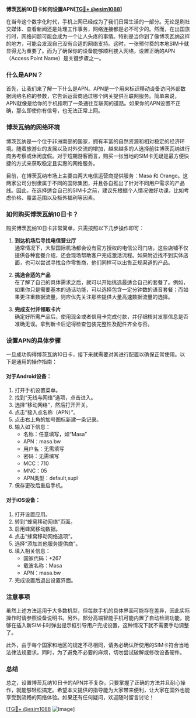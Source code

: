 **博茨瓦纳10日卡如何设置APN[[TG💪+ @esim1088](https://t.me/s/esim1088)]**

在当今这个数字化时代，手机上网已经成为了我们日常生活的一部分。无论是刷社交媒体、查看新闻还是处理工作事务，网络连接都是必不可少的。然而，在出国旅行时，网络问题可能会成为一个让人头疼的事情。特别是当你到了像博茨瓦纳这样的地方，可能会发现自己没有合适的网络支持。这时，一张预付费的本地SIM卡就显得尤为重要了。而为了确保你的设备能够顺利接入网络，设置正确的APN（Access Point Name）是关键步骤之一。

### 什么是APN？

首先，让我们来了解一下什么是APN。APN是一个用来标识移动设备访问外部数据网络名称的参数，它告诉运营商通过哪个网关提供互联网服务。简单来说，APN就像是给你的手机指明了一条通往互联网的道路。如果你的APN设置不正确，那么即使你有信号，也无法正常上网。

### 博茨瓦纳的网络环境

博茨瓦纳是一个位于非洲南部的国家，拥有丰富的自然资源和相对稳定的经济环境。随着旅游业的发展以及对外交流的增加，越来越多的人选择前往博茨瓦纳进行商务考察或休闲度假。对于短期游客而言，购买一张当地的SIM卡无疑是最方便快捷的方式来获取稳定且实惠的网络服务。

目前，在博茨瓦纳市场上主要由两大电信运营商提供服务：Masa 和 Orange。这两家公司分别隶属于不同的国际集团，并且各自推出了针对不同用户需求的产品线。因此，在选择适合自己的SIM卡之前，建议先根据个人情况做好功课，比如考虑价格、覆盖范围以及额外福利等因素。

### 如何购买博茨瓦纳10日卡？

购买博茨瓦纳10日卡非常简单，只需按照以下几步操作即可：

1. **到达机场后寻找电信营业厅**  
   通常情况下，大型国际机场都会设有官方授权的电信公司门店。这些店铺不仅提供各种套餐介绍，还会现场帮助客户完成激活流程。如果附近找不到实体店面，也可以尝试寻找合作零售商，他们同样可以出售正规渠道的产品。

2. **挑选合适的产品**  
   在了解了自己的具体需求之后，就可以开始挑选最适合自己的套餐了。例如，如果你只是需要基本的通话功能，可以选择包含一定分钟数的语音套餐；而如果更注重数据流量，则应优先关注那些提供大量高速数据流量的选择。

3. **完成支付并领取卡片**  
   确定好所需产品后，使用现金或者信用卡完成付款，并仔细核对发票信息是否准确无误。拿到新卡后记得检查包装完整性及配件齐全与否。

### 设置APN的具体步骤

一旦成功购得博茨瓦纳10日卡，接下来就需要对其进行配置以确保正常使用。以下是通用的操作指南：

#### 对于Android设备：
1. 打开手机设置菜单。
2. 找到“无线与网络”选项，点击进入。
3. 选择“移动网络”，然后打开开关。
4. 点击“接入点名称（APN）”。
5. 点击右上角的加号图标新建一条记录。
6. 输入如下信息：
   - 名称：任意填写，如“Masa”
   - APN：masa.bw
   - 用户名：无需填写
   - 密码：无需填写
   - MCC：710
   - MNC：05
   - APN类型：default,supl
7. 保存更改后重启手机。

#### 对于iOS设备：
1. 打开设置应用。
2. 转到“蜂窝移动网络”页面。
3. 启用蜂窝移动数据。
4. 点击“蜂窝移动网络选项”。
5. 选择“添加其他服务提供商”。
6. 填入相关信息：
   - 国家代码：+267
   - 载波名称：Masa
   - APN：masa.bw
7. 完成设置后退出设置界面。

### 注意事项

虽然上述方法适用于大多数机型，但每款手机的具体界面可能存在差异，因此实际操作时请参照设备说明书。另外，部分高端智能手机可能内置了自动检测功能，能够在插入新SIM卡时弹出提示框引导用户完成设置，这种情况下就不需要手动调整了。

此外，由于每个国家和地区的规定不尽相同，请务必确认所使用的SIM卡符合当地法律法规要求。同时，为了避免不必要的麻烦，切勿尝试破解或修改设备硬件。

### 总结

总之，设置博茨瓦纳10日卡的APN并不复杂，只要掌握了正确的方法并且耐心操作，就能够轻松搞定。希望本文提供的指导能为大家带来便利，让大家在国外也能享受到流畅的网络体验。如果还有任何疑问，欢迎随时留言讨论！

[[TG💪+ @esim1088](https://t.me/s/esim1088) ![Image](https://i.postimg.cc/4NQfJmqS/Snipaste-2025-05-13-00-14-12.png)]